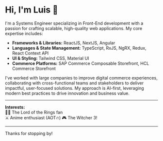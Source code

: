 # Hi, I'm Luis 👋

I'm a Systems Engineer specializing in Front-End development with a passion for crafting scalable, high-quality web applications. My core expertise includes:

- **Frameworks & Libraries:** ReactJS, NextJS, Angular
- **Languages & State Management:** TypeScript, RxJS, NgRX, Redux, React Context API
- **UI & Styling:** Tailwind CSS, Material UI
- **Commerce Platforms:** SAP Commerce Composable Storefront, HCL Commerce Storefront

I've worked with large companies to improve digital commerce experiences, collaborating with cross-functional teams and stakeholders to deliver impactful, user-focused solutions. My approach is AI-first, leveraging modern best practices to drive innovation and business value.

---

**Interests:**  
🧙‍♂️ The Lord of the Rings fan  
⚔️ Anime enthusiast (AOT🔥)
🎮 The Witcher 3!

---

Thanks for stopping by!
